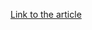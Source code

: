 [Link to the article](https://thehackernews.com/2025/01/insights-from-2025-saas-backup-and-recovery-report.html)
